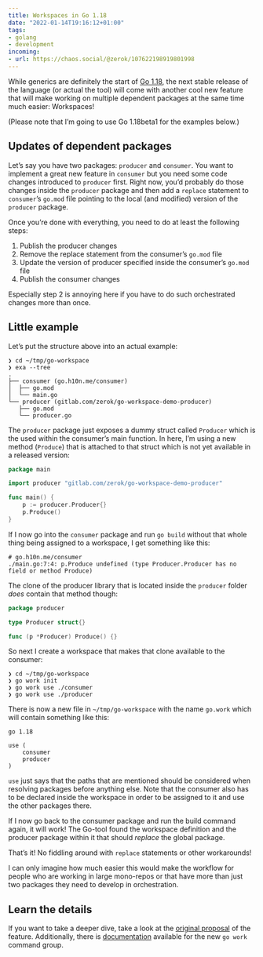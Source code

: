 ```yaml
---
title: Workspaces in Go 1.18
date: "2022-01-14T19:16:12+01:00"
tags:
- golang
- development
incoming:
- url: https://chaos.social/@zerok/107622198919801998
---
```


While generics are definitely the start of [Go 1.18](https://tip.golang.org/doc/go1.18), the next stable release of the language (or actual the tool) will come with another cool new feature that will make working on multiple dependent packages at the same time much easier: Workspaces!

(Please note that I’m going to use Go 1.18beta1 for the examples below.)

## Updates of dependent packages

Let’s say you have two packages: `producer` and `consumer`. You want to implement a great new feature in `consumer` but you need some code changes introduced to `producer` first. Right now, you’d probably do those changes inside the `producer` package and then add a `replace` statement to `consumer`’s `go.mod` file pointing to the local (and modified) version of the `producer` package.

Once you’re done with everything, you need to do at least the following steps:

1. Publish the producer changes
2. Remove the replace statement from the consumer’s `go.mod` file
3. Update the version of producer specified inside the consumer’s `go.mod` file
4. Publish the consumer changes

Especially step 2 is annoying here if you have to do such orchestrated changes more than once. 

## Little example

Let’s put the structure above into an actual example:

```
❯ cd ~/tmp/go-workspace
❯ exa --tree
.
├── consumer (go.h10n.me/consumer)
│  ├── go.mod
│  └── main.go
└── producer (gitlab.com/zerok/go-workspace-demo-producer)
   ├── go.mod
   └── producer.go
```

The `producer` package just exposes a dummy struct called `Producer` which is the used within the consumer’s main function. In here, I’m using a new method (`Produce`) that is attached to that struct which is not yet available in a released version:

```go
package main

import producer "gitlab.com/zerok/go-workspace-demo-producer"

func main() {
	p := producer.Producer{}
	p.Produce()
}
```

If I now go into the `consumer` package and run `go build` without that whole thing being assigned to a workspace, I get something like this:

```
# go.h10n.me/consumer
./main.go:7:4: p.Produce undefined (type Producer.Producer has no field or method Produce)
```

The clone of the producer library that is located inside the `producer` folder *does* contain that method though:

```go
package producer

type Producer struct{}

func (p *Producer) Produce() {}
```

 So next I create a workspace that makes that clone available to the consumer:

```
❯ cd ~/tmp/go-workspace
❯ go work init
❯ go work use ./consumer
❯ go work use ./producer
```

There is now a new file in `~/tmp/go-workspace` with the name `go.work` which will contain something like this:

```
go 1.18

use (
	consumer
	producer
)
```

`use` just says that the paths that are mentioned should be considered when resolving packages before anything else. Note that the consumer also has to be declared inside the workspace in order to be assigned to it and use the other packages there.

If I now go back to the consumer package and run the build command again, it will work! The Go-tool found the workspace definition and the producer package within it that should *replace* the global package.

That’s it! No fiddling around with `replace` statements or other workarounds!

I can only imagine how much easier this would make the workflow for people who are working in large mono-repos or that have more than just two packages they need to develop in orchestration.

## Learn the details

If you want to take a deeper dive, take a look at the [original proposal](https://go.googlesource.com/proposal/+/master/design/45713-workspace.md) of the feature. Additionally, there is [documentation](https://pkg.go.dev/cmd/go@master#hdr-Workspace_maintenance) available for the new `go work` command group.
